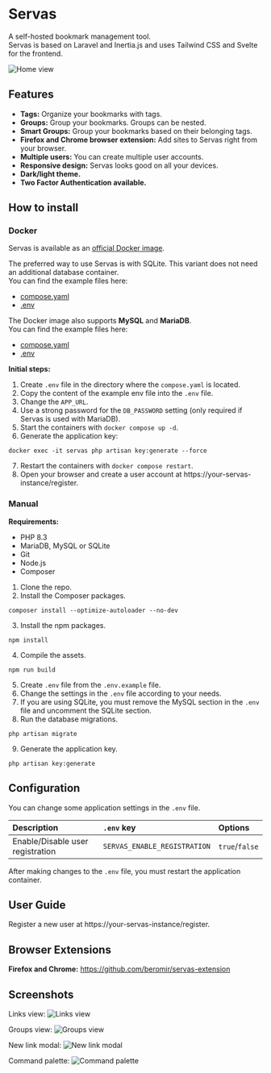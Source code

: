 # Servas

A self-hosted bookmark management tool.  
Servas is based on Laravel and Inertia.js and uses Tailwind CSS and Svelte for the frontend.

![](./docs/images/home.png "Home view")

## Features

- **Tags:** Organize your bookmarks with tags.
- **Groups:** Group your bookmarks. Groups can be nested.
- **Smart Groups:** Group your bookmarks based on their belonging tags.
- **Firefox and Chrome browser extension:** Add sites to Servas right from your browser.
- **Multiple users:** You can create multiple user accounts.
- **Responsive design:** Servas looks good on all your devices.
- **Dark/light theme.**
- **Two Factor Authentication available.**

## How to install

### Docker

Servas is available as an [official Docker image](https://hub.docker.com/r/beromir/servas).

The preferred way to use Servas is with SQLite. This variant does not need an additional database container.  
You can find the example files here:

- [compose.yaml](docker/compose.prod.yaml)
- [.env](docker/.env.prod.example)

The Docker image also supports **MySQL** and **MariaDB**.  
You can find the example files here:

- [compose.yaml](docker/mariadb-example/compose.prod.yaml)
- [.env](docker/mariadb-example/.env.prod.example)

**Initial steps:**

1. Create `.env` file in the directory where the `compose.yaml` is located.
2. Copy the content of the example env file into the `.env` file.
3. Change the `APP_URL`.
4. Use a strong password for the `DB_PASSWORD` setting (only required if Servas is used with MariaDB).
5. Start the containers with `docker compose up -d`.
6. Generate the application key:

```shell
docker exec -it servas php artisan key:generate --force
```

7. Restart the containers with `docker compose restart`.
8. Open your browser and create a user account at https://your-servas-instance/register.

### Manual

**Requirements:**

- PHP 8.3
- MariaDB, MySQL or SQLite
- Git
- Node.js
- Composer

1. Clone the repo.
2. Install the Composer packages.

```shell
composer install --optimize-autoloader --no-dev
```

3. Install the npm packages.

```shell
npm install
```

4. Compile the assets.

```shell
npm run build
```

5. Create `.env` file from the `.env.example` file.
6. Change the settings in the `.env` file according to your needs.
7. If you are using SQLite, you must remove the MySQL section in the `.env` file and uncomment the SQLite section.
8. Run the database migrations.

```shell
php artisan migrate
```

9. Generate the application key.

```shell
php artisan key:generate
```

## Configuration

You can change some application settings in the `.env` file.

| Description                      | `.env` key                   | Options        |
|:---------------------------------|:-----------------------------|:---------------|
| Enable/Disable user registration | `SERVAS_ENABLE_REGISTRATION` | `true`/`false` |

After making changes to the `.env` file, you must restart the application container.

## User Guide

Register a new user at https://your-servas-instance/register.

## Browser Extensions

**Firefox and Chrome:** https://github.com/beromir/servas-extension

## Screenshots

Links view:
![](./docs/images/links.png "Links view")

Groups view:
![](./docs/images/groups.png "Groups view")

New link modal:
![](./docs/images/new-link.png "New link modal")

Command palette:
![](./docs/images/command-palette.png "Command palette")
